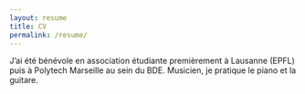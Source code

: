 ```yaml
---
layout: resume
title: CV
permalink: /resume/
---
```


J’ai été bénévole en association étudiante premièrement à Lausanne (EPFL) puis à Polytech Marseille au sein du BDE. Musicien, je pratique le piano et la guitare. 